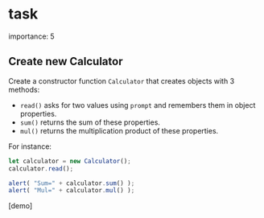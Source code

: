 # task

importance: 5

## Create new Calculator

Create a constructor function `Calculator` that creates objects with 3 methods:

* `read()` asks for two values using `prompt` and remembers them in object properties.
* `sum()` returns the sum of these properties.
* `mul()` returns the multiplication product of these properties.

For instance:

```javascript
let calculator = new Calculator();
calculator.read();

alert( "Sum=" + calculator.sum() );
alert( "Mul=" + calculator.mul() );
```

\[demo\]

